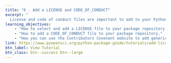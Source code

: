 ```yaml
---
title: "6 . Add a LICENSE and CODE_OF_CONDUCT"
excerpt: "
  License and code of conduct files are important to add to your Python package as they provide instructions for both how users can use your package and also how the community of users should interact with you as a maintainer."
learning_objectives:
    - "How to select and add a LICENSE file to your package repository with a focus on the GitHub interface."
    - "How to add a CODE_OF_CONDUCT file to your package repository."
    - "How you can use the Contributors Covenant website to add generic language as a starting place for your CODE_OF_CONDUCT."
link: https://www.pyopensci.org/python-package-guide/tutorials/add-license-coc.html
btn_label: View Tutorial
btn_class: btn--success btn--large
---
```


